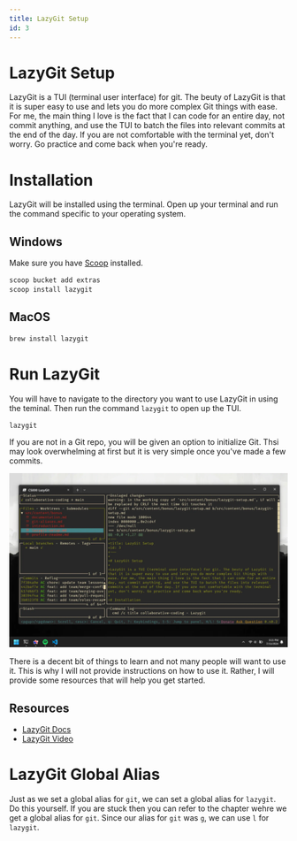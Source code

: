 ```yaml
---
title: LazyGit Setup
id: 3
---
```


# LazyGit Setup

LazyGit is a TUI (terminal user interface) for git. The beuty of LazyGit is that it is super easy to use and lets you do more complex Git things with ease. For me, the main thing I love is the fact that I can code for an entire day, not commit anything, and use the TUI to batch the files into relevant commits at the end of the day. If you are not comfortable with the terminal yet, don't worry. Go practice and come back when you're ready.

# Installation

LazyGit will be installed using the terminal. Open up your terminal and run the command specific to your operating system.

## Windows

Make sure you have [Scoop](https://scoop.sh/) installed.

```bash
scoop bucket add extras
scoop install lazygit
```

## MacOS

```bash
brew install lazygit
```

# Run LazyGit

You will have to navigate to the directory you want to use LazyGit in using the teminal. Then run the command `lazygit` to open up the TUI.

```bash
lazygit
```

If you are not in a Git repo, you will be given an option to initialize Git. Thsi may look overwhelming at first but it is very simple once you've made a few commits.

![LazyGit](./images/lazygit-demo.webp)

There is a decent bit of things to learn and not many people will want to use it. This is why I will not provide instructions on how to use it. Rather, I will provide some resources that will help you get started.

## Resources

-   [LazyGit Docs](https://github.com/jesseduffield/lazygit)
-   [LazyGit Video](https://www.youtube.com/watch?v=PBOLSJCu024)

# LazyGit Global Alias

Just as we set a global alias for `git`, we can set a global alias for `lazygit`. Do this yourself. If you are stuck then you can refer to the chapter wehre we get a global alias for `git`. Since our alias for `git` was `g`, we can use `l` for `lazygit`.
